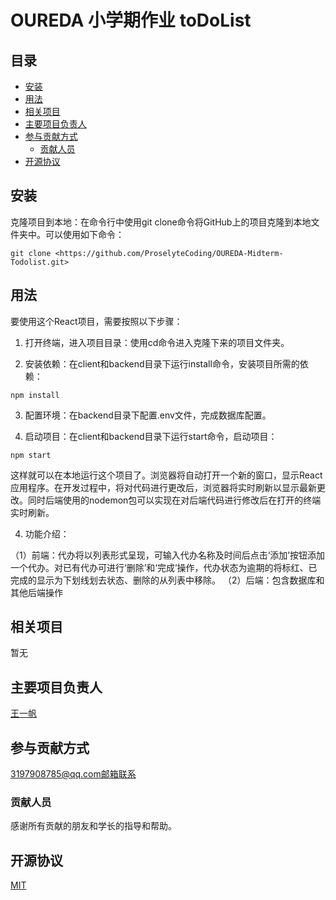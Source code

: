 # OUREDA 小学期作业 toDoList


## 目录

- [安装](#安装)
- [用法](#用法)
- [相关项目](#相关项目)
- [主要项目负责人](#主要项目负责人)
- [参与贡献方式](#参与贡献方式)
    - [贡献人员](#贡献人员)
- [开源协议](#开源协议)


## 安装


克隆项目到本地：在命令行中使用git clone命令将GitHub上的项目克隆到本地文件夹中。可以使用如下命令：

```
git clone <https://github.com/ProselyteCoding/OUREDA-Midterm-Todolist.git>
```

## 用法


  要使用这个React项目，需要按照以下步骤：

1. 打开终端，进入项目目录：使用cd命令进入克隆下来的项目文件夹。

2. 安装依赖：在client和backend目录下运行install命令，安装项目所需的依赖：

```
npm install
```

3. 配置环境：在backend目录下配置.env文件，完成数据库配置。

4. 启动项目：在client和backend目录下运行start命令，启动项目：

```
npm start
```

这样就可以在本地运行这个项目了。浏览器将自动打开一个新的窗口，显示React应用程序。在开发过程中，将对代码进行更改后，浏览器将实时刷新以显示最新更改。同时后端使用的nodemon包可以实现在对后端代码进行修改后在打开的终端实时刷新。

4. 功能介绍：

（1）前端：代办将以列表形式呈现，可输入代办名称及时间后点击‘添加’按钮添加一个代办。对已有代办可进行‘删除’和‘完成’操作，代办状态为逾期的将标红、已完成的显示为下划线划去状态、删除的从列表中移除。
（2）后端：包含数据库和其他后端操作

## 相关项目

暂无

## 主要项目负责人

[王一帆](https://github.com/ProselyteCoding)

## 参与贡献方式

3197908785@qq.com邮箱联系

### 贡献人员

感谢所有贡献的朋友和学长的指导和帮助。


## 开源协议

[MIT](LICENSE)  
